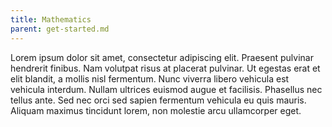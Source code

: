 ```yaml
---
title: Mathematics
parent: get-started.md
---
```


Lorem ipsum dolor sit amet, consectetur adipiscing elit. Praesent pulvinar hendrerit finibus. Nam volutpat risus at placerat pulvinar. Ut egestas erat et elit blandit, a mollis nisl fermentum. Nunc viverra libero vehicula est vehicula interdum. Nullam ultrices euismod augue et facilisis. Phasellus nec tellus ante. Sed nec orci sed sapien fermentum vehicula eu quis mauris. Aliquam maximus tincidunt lorem, non molestie arcu ullamcorper eget. 
